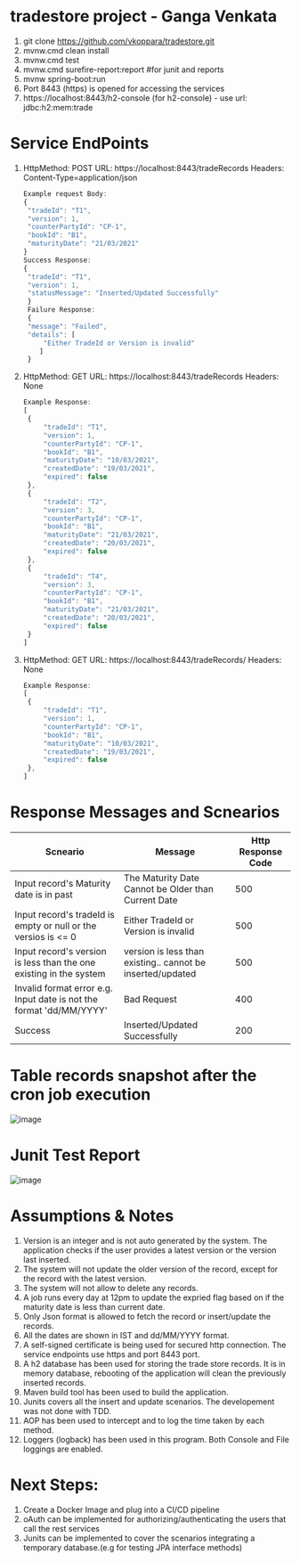 # tradestore project  - Ganga Venkata

1) git clone https://github.com/vkoppara/tradestore.git
2) mvnw.cmd clean install
3) mvnw.cmd test 
4) mvnw.cmd surefire-report:report  #for junit and reports
5) mvnw spring-boot:run
6) Port 8443 (https) is opened for accessing the services
7) https://localhost:8443/h2-console (for h2-console) - use url: jdbc:h2:mem:trade



# Service EndPoints
1) HttpMethod: POST URL: https://localhost:8443/tradeRecords
   Headers: Content-Type=application/json
   ```javascript
   Example request Body: 
   {
    "tradeId": "T1",
    "version": 1,
    "counterPartyId": "CP-1",
    "bookId": "B1",
    "maturityDate": "21/03/2021"    
   }
   Success Response:
   {
    "tradeId": "T1",
    "version": 1,
    "statusMessage": "Inserted/Updated Successfully"
    }
    Failure Response:
    {
    "message": "Failed",
    "details": [
        "Either TradeId or Version is invalid"
       ]
    }
    ```

2) HttpMethod: GET URL: https://localhost:8443/tradeRecords
   Headers: None
   ```javascript
   Example Response:
   [
    {
        "tradeId": "T1",
        "version": 1,
        "counterPartyId": "CP-1",
        "bookId": "B1",
        "maturityDate": "10/03/2021",
        "createdDate": "19/03/2021",
        "expired": false
    },
    {
        "tradeId": "T2",
        "version": 3,
        "counterPartyId": "CP-1",
        "bookId": "B1",
        "maturityDate": "21/03/2021",
        "createdDate": "20/03/2021",
        "expired": false
    },
    {
        "tradeId": "T4",
        "version": 3,
        "counterPartyId": "CP-1",
        "bookId": "B1",
        "maturityDate": "21/03/2021",
        "createdDate": "20/03/2021",
        "expired": false
    }
   ]
   ```

3) HttpMethod: GET URL: https://localhost:8443/tradeRecords/<TradeId>
   Headers: None
   ```javascript
   Example Response:
   [
    {
        "tradeId": "T1",
        "version": 1,
        "counterPartyId": "CP-1",
        "bookId": "B1",
        "maturityDate": "10/03/2021",
        "createdDate": "19/03/2021",
        "expired": false
    },
   ]
   ```

# Response Messages and Scnearios

| Scneario      | Message |   Http Response Code |
| ------------- | ------------- | ------------- |
| Input record's Maturity date is in past | The Maturity Date Cannot be Older than Current Date  | 500 |
| Input record's tradeId is empty or null or the versios is <= 0   | Either TradeId or Version is invalid  | 500 |
| Input record's version is less than the one existing in the system | version is less than existing.. cannot be inserted/updated | 500 |
| Invalid format error e.g. Input date is not the format 'dd/MM/YYYY' | Bad Request | 400 |
| Success | Inserted/Updated Successfully | 200 |
   
# Table records snapshot after the cron job execution
![image](https://user-images.githubusercontent.com/49525515/111865606-16741600-898e-11eb-9f3a-1d554471c780.png)

# Junit Test Report
![image](https://user-images.githubusercontent.com/49525515/111867466-1c6ff400-899a-11eb-896d-2b67f0a66143.png)



# Assumptions & Notes
1. Version is an integer and is not auto generated by the system. The application checks if the user provides a latest version or the version last inserted. 
2. The system will not update the older version of the record, except for the record with the latest version.
3. The system will not allow to delete any records. 
4. A job runs every day at 12pm to update the expried flag based on if the maturity date is less than current date.
5. Only Json format is allowed to fetch the record or insert/update the records.
6. All the dates are shown in IST and dd/MM/YYYY format.
7. A self-signed certificate is being used for secured http connection. The service endpoints use https and port 8443 port.
8. A h2 database has been used for storing the trade store records. It is in memory database, rebooting of the application will clean the previously inserted records.
9. Maven build tool has been used to build the application.
10. Junits covers all the insert and update scenarios. The developement was not done with TDD.
11. AOP has been used to intercept and to log the time taken by each method.
12. Loggers (logback) has been used in this program. Both Console and File loggings are enabled.

# Next Steps:
1. Create a Docker Image and plug into a CI/CD pipeline
2. oAuth can be implemented for authorizing/authenticating the users that call the rest services
3. Junits can be implemented to cover the scenarios integrating a temporary database.(e.g for testing JPA interface methods)
